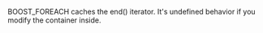 BOOST_FOREACH caches the end() iterator. It's undefined behavior if you modify the container inside.